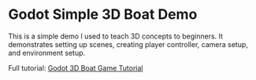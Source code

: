 # Godot Simple 3D Boat Demo

This is a simple demo I used to teach 3D concepts to beginners. It demonstrates setting up scenes, creating player controller, camera setup, and environment setup.

Full tutorial: [Godot 3D Boat Game Tutorial](https://gameidea.org/2025/10/15/making-simple-3d-boat-game-in-godot-engine)

